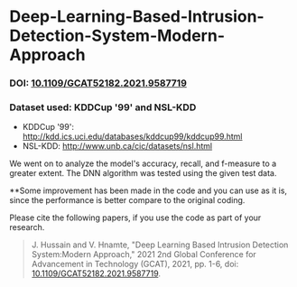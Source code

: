 # Deep-Learning-Based-Intrusion-Detection-System-Modern-Approach

### DOI: [10.1109/GCAT52182.2021.9587719](10.1109/GCAT52182.2021.9587719)

### Dataset used: KDDCup '99' and NSL-KDD

* KDDCup '99': http://kdd.ics.uci.edu/databases/kddcup99/kddcup99.html
* NSL-KDD: http://www.unb.ca/cic/datasets/nsl.html

We went on to analyze the model's accuracy, recall, and f-measure to a greater extent. The DNN algorithm was tested using the given test data.

**Some improvement has been made in the code and you can use as it is, since the performance is better compare to the original coding.

Please cite the following papers, if you use the code as part of your research.
>J. Hussain and V. Hnamte, "Deep Learning Based Intrusion Detection System:Modern Approach," 2021 2nd Global Conference for Advancement in Technology (GCAT), 2021, pp. 1-6, doi: [10.1109/GCAT52182.2021.9587719](10.1109/GCAT52182.2021.9587719). 
